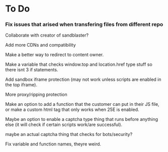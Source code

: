 <h1>To Do</h1>
<h3>Fix issues that arised when transfering files from different repo</h3>
<p>Collaborate with creator of sandblaster?</p>
<p>Add more CDNs and compatibility</p>
<p>Make a better way to redirect to content owner.</p>
<p>Make a variable that checks window.top and location.href type stuff so there isnt 3 if statements.</p>
<p>Add sandbox iframe protection (may not work unless scripts are enabled in the top iframe).</p>
<p>More proxy/ripping protection</p>
<p>Make an option to add a function that the customer can put in their JS file, or make a custom html tag that only works when 25E is enabled.</p>
<p>Maybe an option to enable a captcha type thing that runs before anything else (it will check if certain scripts work/are successful).</p>
<p>maybe an actual captcha thing that checks for bots/security?</p>
<p>Fix variable and function names, theyre weird.</p>
